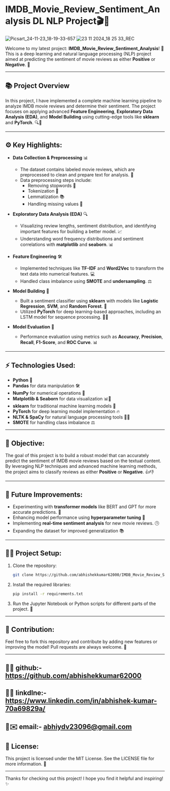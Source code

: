 # IMDB_Movie_Review_Sentiment_Analysis DL NLP Project🎬💬
![Picsart_24-11-23_18-19-33-657](https://github.com/user-attachments/assets/7f5ff00b-059e-44ce-a9b7-43544310167a)
![23 11 2024_18 25 33_REC](https://github.com/user-attachments/assets/65088064-e801-483c-a97c-89ade8b4058c)

Welcome to my latest project: **IMDB_Movie_Review_Sentiment_Analysis**! 🌟 This is a deep learning and natural language processing (NLP) project aimed at predicting the sentiment of movie reviews as either **Positive** or **Negative**. 🚀

---

## 📚 Project Overview
In this project, I have implemented a complete machine learning pipeline to analyze IMDB movie reviews and determine their sentiment. The project focuses on applying advanced **Feature Engineering**, **Exploratory Data Analysis (EDA)**, and **Model Building** using cutting-edge tools like **sklearn** and **PyTorch**. 🔍🧠

---

## ⚙️ Key Highlights:

- **Data Collection & Preprocessing** 📊
  - The dataset contains labeled movie reviews, which are preprocessed to clean and prepare text for analysis. 🧹
  - Data preprocessing steps include:
    - Removing stopwords 🛑
    - Tokenization 🔑
    - Lemmatization 📚
    - Handling missing values 🧠
  
- **Exploratory Data Analysis (EDA)** 🔍
  - Visualizing review lengths, sentiment distribution, and identifying important features for building a better model. 📈
  - Understanding word frequency distributions and sentiment correlations with **matplotlib** and **seaborn**. 📊
  
- **Feature Engineering** 🛠️
  - Implemented techniques like **TF-IDF** and **Word2Vec** to transform the text data into numerical features. 💻
  - Handled class imbalance using **SMOTE** and **undersampling**. ⚖️

- **Model Building** 🤖
  - Built a sentiment classifier using **sklearn** with models like **Logistic Regression**, **SVM**, and **Random Forest**. 🌲
  - Utilized **PyTorch** for deep learning-based approaches, including an LSTM model for sequence processing. 🧠🔥
  
- **Model Evaluation** 📝
  - Performance evaluation using metrics such as **Accuracy**, **Precision**, **Recall**, **F1-Score**, and **ROC Curve**. 📊

---

## ⚡ Technologies Used:

- **Python** 🐍
- **Pandas** for data manipulation 🛠️
- **NumPy** for numerical operations 🔢
- **Matplotlib & Seaborn** for data visualization 📊🎨
- **sklearn** for traditional machine learning models 🤖
- **PyTorch** for deep learning model implementation 🔥
- **NLTK & SpaCy** for natural language processing tools 🧠🔧
- **SMOTE** for handling class imbalance ⚖️

---

## 🎯 Objective:

The goal of this project is to build a robust model that can accurately predict the sentiment of IMDB movie reviews based on the textual content. By leveraging NLP techniques and advanced machine learning methods, the project aims to classify reviews as either **Positive** or **Negative**. 👍👎

---

## 🚀 Future Improvements:

- Experimenting with **transformer models** like BERT and GPT for more accurate predictions. 🧠
- Enhancing model performance using **hyperparameter tuning** 🔧
- Implementing **real-time sentiment analysis** for new movie reviews. 🕒
- Expanding the dataset for improved generalization 📚

---

## 👨‍💻 Project Setup:

1. Clone the repository:
   ```bash
   git clone https://github.com/abhishekkumar62000/IMDB_Movie_Review_Sentiment_Analysis-DL-NLP-Project.git
   ```
2. Install the required libraries:
   ```bash
   pip install -r requirements.txt
   ```
3. Run the Jupyter Notebook or Python scripts for different parts of the project. 📂

---

## 🤝 Contribution:

Feel free to fork this repository and contribute by adding new features or improving the model! Pull requests are always welcome. 🙌

---

## 📳🤙 github:-https://github.com/abhishekkumar62000
##  🔗🔗 linkdlne:- https://www.linkedin.com/in/abhishek-kumar-70a69829a/
## 📩✉️ email:- abhiydv23096@gmail.com

## 📝 License:

This project is licensed under the MIT License. See the LICENSE file for more information. 📜

---

Thanks for checking out this project! I hope you find it helpful and inspiring! ✨
